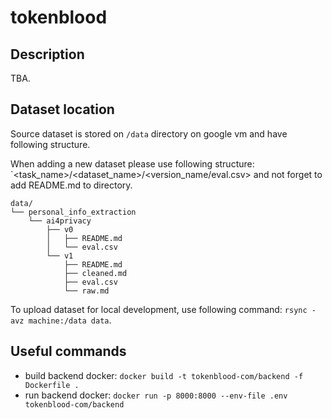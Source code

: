 # tokenblood 

## Description

TBA.

## Dataset location

Source dataset is stored on `/data` directory on google vm and have following structure. 

When adding a new dataset please use following structure: `<task_name>/<dataset_name>/<version_name/eval.csv> and not forget to add README.md to directory.

```text
data/
└── personal_info_extraction
    └── ai4privacy
        ├── v0
        │   ├── README.md
        │   └── eval.csv
        └── v1
            ├── README.md
            ├── cleaned.md
            ├── eval.csv
            └── raw.md
```

To upload dataset for local development, use following command: `rsync -avz machine:/data data`.

## Useful commands

- build backend docker: `docker build -t tokenblood-com/backend -f Dockerfile .`
- run backend docker: `docker run -p 8000:8000 --env-file .env tokenblood-com/backend`
